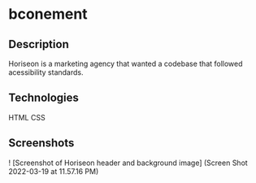 # bconement

## Description 
Horiseon is a marketing agency that wanted a codebase that followed acessibility standards. 

## Technologies 
HTML
CSS

## Screenshots
! [Screenshot of Horiseon header and background image] (Screen Shot 2022-03-19 at 11.57.16 PM)